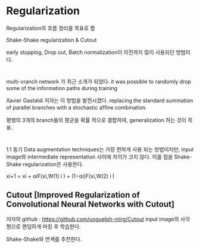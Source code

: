 # Regularization
Regularization의 흐름 정리를 목표로 함

Shake-Shake regularization & Cutout

early stopping, Drop out, Batch normalization이 이전까지 많이 사용되던 방법이다.
#

multi-vranch network 가 최근 소개가 되었다. 
it was possible to randomly drop some of the information paths during training

Xavier Gastaldi 저자는 이 방법을 발전시켰다. 
 replacing the standard summation of parallel branches with a stochastic afﬁne combination.

평행의 3개의 branch들의 평균을 확률 적으로 결합하여, generalization 하는 것이 목표.

#

1.1 동기 Data augmentation techniques는 가장 편하게 사용 되는 방법이지만, input image와 intermediate representation 사이에 
차이가 크지 않다. 이를 점을 Shake-Shake regularization은 사용한다.

xi+1 = xi + αiF(xi,W(1) i ) + (1−αi)F(xi,W(2) i ) 

## Cutout [Improved Regularization of Convolutional Neural Networks with Cutout]
저자의 github : https://github.com/uoguelph-mlrg/Cutout
input image의 사각형으로 랜덤하게 마킹 후 학습한다. 

Shake-Shake와 연계를 추천한다.

